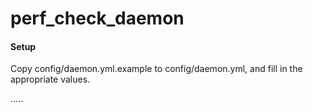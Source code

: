 # perf_check_daemon

#### Setup
Copy config/daemon.yml.example to config/daemon.yml, and fill in the appropriate values.

.....
